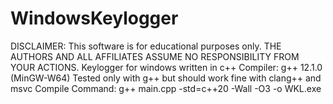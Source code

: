 # WindowsKeylogger
 DISCLAIMER: This software is for educational purposes only. THE AUTHORS AND ALL AFFILIATES ASSUME NO RESPONSIBILITY FROM YOUR ACTIONS.
 Keylogger for windows written in c++
 Compiler: g++ 12.1.0 (MinGW-W64)
 Tested only with g++ but should work fine with clang++ and msvc
 Compile Command: g++ main.cpp -std=c++20 -Wall -O3 -o WKL.exe
 
